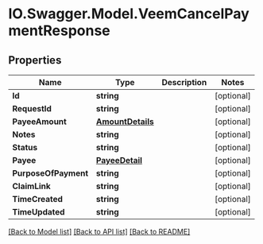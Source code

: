 # IO.Swagger.Model.VeemCancelPaymentResponse
## Properties

Name | Type | Description | Notes
------------ | ------------- | ------------- | -------------
**Id** | **string** |  | [optional] 
**RequestId** | **string** |  | [optional] 
**PayeeAmount** | [**AmountDetails**](AmountDetails.md) |  | [optional] 
**Notes** | **string** |  | [optional] 
**Status** | **string** |  | [optional] 
**Payee** | [**PayeeDetail**](PayeeDetail.md) |  | [optional] 
**PurposeOfPayment** | **string** |  | [optional] 
**ClaimLink** | **string** |  | [optional] 
**TimeCreated** | **string** |  | [optional] 
**TimeUpdated** | **string** |  | [optional] 

[[Back to Model list]](../README.md#documentation-for-models) [[Back to API list]](../README.md#documentation-for-api-endpoints) [[Back to README]](../README.md)

